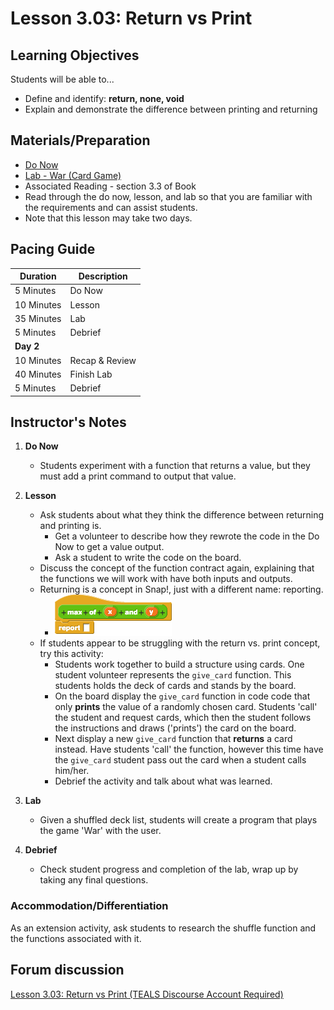 # Lesson 3.03: Return vs Print

## Learning Objectives
Students will be able to... 
* Define and identify: **return, none, void**
* Explain and demonstrate the difference between printing and returning

## Materials/Preparation
* [Do Now]
* [Lab - War (Card Game)]
* Associated Reading - section 3.3 of Book
* Read through the do now, lesson, and lab so that you are familiar with the requirements and can assist students.
* Note that this lesson may take two days.

## Pacing Guide
| **Duration**   | **Description** |
| ---------- | ----------- |
| 5 Minutes  | Do Now      |
| 10 Minutes | Lesson      |
| 35 Minutes | Lab         |
| 5 Minutes | Debrief  |
| **Day 2**  |             |
| 10 Minutes | Recap & Review     | 
| 40 Minutes | Finish Lab  |
| 5 Minutes | Debrief  |  

## Instructor's Notes
1. **Do Now**
    * Students experiment with a function that returns a value, but they must add a print command to output that value. 
2. **Lesson**
    * Ask students about what they think the difference between returning and printing is. 
        * Get a volunteer to describe how they rewrote the code in the Do Now to get a value output.
        * Ask a student to write the code on the board. 
    * Discuss the concept of the function contract again, explaining that the functions we will work with have both inputs and outputs.
    * Returning is a concept in Snap!, just with a different name: reporting. 
        * ![Max Function including the reporter Block](max-block.png) 
    * If students appear to be struggling with the return vs. print concept, try this activity: 
        * Students work together to build a structure using cards. One student volunteer represents the `give_card` function. This students holds the deck of cards and stands by the board. 
        * On the board display the `give_card` function in code code that only **prints** the value of a randomly chosen card. Students 'call' the student and request cards, which then the student follows the instructions and draws ('prints') the card on the board.
        * Next display a new `give_card` function that **returns** a card instead. Have students 'call' the function, however this time have the `give_card` student pass out the card when a student calls him/her. 
    	* Debrief the activity and talk about what was learned. 
3. **Lab**
    * Given a shuffled deck list, students will create a program that plays the game 'War' with the user. 
    
4. **Debrief**
    * Check student progress and completion of the lab, wrap up by taking any final questions.


### Accommodation/Differentiation
As an extension activity, ask students to research the shuffle function and the functions associated with it.

## Forum discussion
[Lesson 3.03: Return vs Print (TEALS Discourse Account Required)](https://forums.tealsk12.org/c/2nd-semester-unit-3-functions/lesson-3-03-return-vs-print)

  

[Do Now]:do_now.md
[Lab - War (Card Game)]:lab.md
